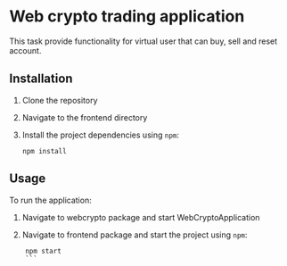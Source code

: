 # Web crypto trading application

This task provide functionality for virtual user that can buy, sell and reset account.

## Installation

1. Clone the repository

2. Navigate to the frontend directory

3. Install the project dependencies using `npm`:

    ```VS code terminal
    npm install
    ```

## Usage

To run the application:

1. Navigate to webcrypto package and start WebCryptoApplication

2. Navigate to frontend package and start the project using `npm`:

```VS code terminal
    npm start
    ```